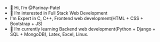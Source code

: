 - 👋 Hi, I’m @Parinay-Patel
- 👀 I’m interested in Full Stack Web Development
-    I'm Expert in C, C++, Frontend web development(HTML + CSS + Bootstrap + JS) 
- 🌱 I’m currently learning Backend web development(Python + Django + SQL + MongoDB), Latex, Excel, Linux.

<!---
Parinay-Patel/Parinay-Patel is a ✨ special ✨ repository because its `README.md` (this file) appears on your GitHub profile.
You can click the Preview link to take a look at your changes.
--->
